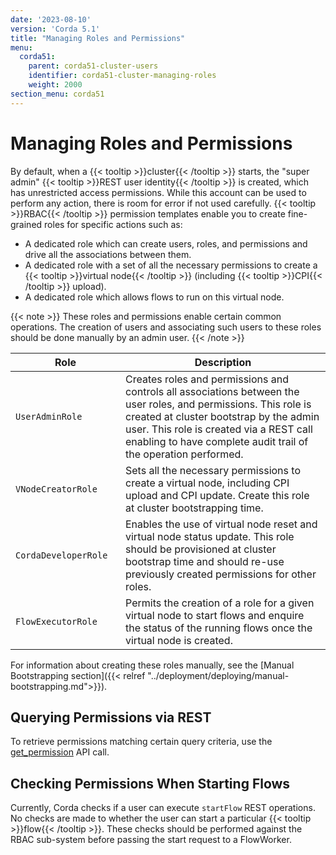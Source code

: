 ```yaml
---
date: '2023-08-10'
version: 'Corda 5.1'
title: "Managing Roles and Permissions"
menu:
  corda51:
    parent: corda51-cluster-users
    identifier: corda51-cluster-managing-roles
    weight: 2000
section_menu: corda51
---
```

# Managing Roles and Permissions
By default, when a {{< tooltip >}}cluster{{< /tooltip >}} starts, the "super admin" {{< tooltip >}}REST user identity{{< /tooltip >}} is created, which has unrestricted access permissions.
While this account can be used to perform any action, there is room for error if not used carefully.
{{< tooltip >}}RBAC{{< /tooltip >}} permission templates enable you to create fine-grained roles for specific actions such as:

* A dedicated role which can create users, roles, and permissions and drive all the associations between them.
* A dedicated role with a set of all the necessary permissions to create a {{< tooltip >}}virtual node{{< /tooltip >}} (including {{< tooltip >}}CPI{{< /tooltip >}} upload).
* A dedicated role which allows flows to run on this virtual node.

{{< note >}}
These roles and permissions enable certain common operations.
The creation of users and associating such users to these roles should be done manually by an admin user.
{{< /note >}}

| <div style="width:160px">Role</div> | Description                                                                                                                                                                                                                                                              |
| ----------------------------------- | ------------------------------------------------------------------------------------------------------------------------------------------------------------------------------------------------------------------------------------------------------------------------ |
| `UserAdminRole`                     | Creates roles and permissions and controls all associations between the user roles, and permissions. This role is created at cluster bootstrap by the admin user. This role is created via a REST call enabling to have complete audit trail of the operation performed. |
| `VNodeCreatorRole`                  | Sets all the necessary permissions to create a virtual node, including CPI upload and CPI update. Create this role at cluster bootstrapping time.                                                                                                                        |
| `CordaDeveloperRole`                | Enables the use of virtual node reset and virtual node status update. This role should be provisioned at cluster bootstrap time and should re-use previously created permissions for other roles.                                                                         |
| `FlowExecutorRole`                  | Permits the creation of a role for a given virtual node to start flows and enquire the status of the running flows once the virtual node is created.                                                                                                                     |

For information about creating these roles manually, see the [Manual Bootstrapping section]({{< relref "../deployment/deploying/manual-bootstrapping.md">}}).

## Querying Permissions via REST

To retrieve permissions matching certain query criteria, use the [get_permission](../../reference/rest-api/C5_OpenAPI.html#tag/RBAC-Permission-API/operation/get_permission) API call.

## Checking Permissions When Starting Flows

Currently, Corda checks if a user can execute `startFlow` REST operations. No checks are made to whether the user can start a particular {{< tooltip >}}flow{{< /tooltip >}}. These checks should be performed against the RBAC sub-system before passing the start request to a FlowWorker.
